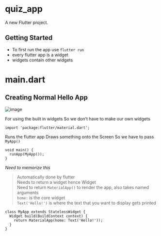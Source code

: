 # quiz_app

A new Flutter project.

## Getting Started
- To first run the app use `flutter run`
- every flutter app is a widget
- widgets contain other widgets

# main.dart
## Creating Normal Hello App
![image](https://user-images.githubusercontent.com/47095611/112745594-41322000-8fc7-11eb-9159-fc711cecb4f4.png)

For using the built in widgets
So we don't have to make our own widgets
```
import 'package:flutter/material.dart';
```

Runs the flutter app
Draws something onto the Screen
So we have to pass `MyApp()`
```
void main() {
  runApp(MyApp());
}
```

*Need to memorize this* <br>
> Automatically done by flutter <br>
Needs to return a widget hence Widget <br>
Need to return `MaterialApp()` to render the app, also takes named arguments <br>
`home:` is the core widget <br>
`Text('Hello!')` is where the text that you want to display gets printed <br>

```
class MyApp extends StatelessWidget {  
  Widget build(BuildContext context) {
    return MaterialApp(home: Text('Hello!'));
  }
}
```
